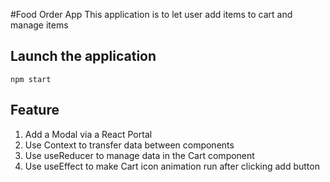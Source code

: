 #Food Order App
This application is to let user add items to cart and manage items 
## Launch the application
`npm start`

## Feature
1. Add a Modal via a React Portal
2. Use Context to transfer data between components
3. Use useReducer to manage data in the Cart component
4. Use useEffect to make Cart icon animation run after clicking add button